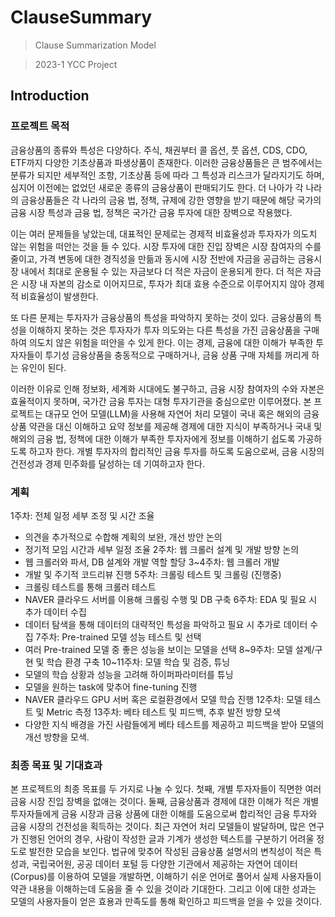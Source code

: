 # ClauseSummary
> Clause Summarization Model

> 2023-1 YCC Project

## Introduction
### 프로젝트 목적
금융상품의 종류와 특성은 다양하다. 주식, 채권부터 콜 옵션, 풋 옵션, CDS, CDO, ETF까지 다양한 기초상품과 파생상품이 존재한다. 이러한 금융상품들은 큰 범주에서는 분류가 되지만 세부적인 조항, 기초상품 등에 따라 그 특성과 리스크가 달라지기도 하며, 심지어 이전에는 없었던 새로운 종류의 금융상품이 판매되기도 한다. 더 나아가 각 나라의 금융상품들은 각 나라의 금융  법, 정책, 규제에 강한 영향을 받기 때문에 해당 국가의 금융 시장 특성과 금융 법, 정책은 국가간 금융 투자에 대한 장벽으로 작용했다.

이는 여러 문제들을 낳았는데, 대표적인 문제로는 경제적 비효율성과 투자자가 의도치 않는 위험을 떠안는 것을 들 수 있다. 시장 투자에 대한 진입 장벽은 시장 참여자의 수를 줄이고, 가격 변동에 대한 경직성을 만듦과 동시에 시장 전반에 자금을 공급하는 금융시장 내에서 최대로 운용될 수 있는 자금보다 더 적은 자금이 운용되게 한다. 더 적은 자금은 시장 내 자본의 감소로 이어지므로, 투자가 최대 효용 수준으로 이루어지지 않아 경제적 비효율성이 발생한다.

또 다른 문제는 투자자가 금융상품의 특성을 파악하지 못하는 것이 있다. 금융상품의 특성을 이해하지 못하는 것은 투자자가 투자 의도와는 다른 특성을 가진 금융상품을 구매하여 의도치 않은 위험을 떠안을 수 있게 한다. 이는 경제, 금융에 대한 이해가 부족한 투자자들이 투기성 금융상품을 충동적으로 구매하거나, 금융 상품 구매 자체를 꺼리게 하는 유인이 된다.

이러한 이유로 인해 정보화, 세계화 시대에도 불구하고, 금융 시장 참여자의 수와 자본은 효율적이지 못하며, 국가간 금융 투자는 대형 투자기관을 중심으로만 이루어졌다. 본 프로젝트는 대규모 언어 모델(LLM)을 사용해 자연어 처리 모델이 국내 혹은 해외의 금융상품 약관을 대신 이해하고 요약 정보를 제공해 경제에 대한 지식이 부족하거나 국내 및 해외의 금융 법, 정책에 대한 이해가 부족한 투자자에게 정보를 이해하기 쉽도록 가공하도록 하고자 한다. 개별 투자자의 합리적인 금융 투자를 하도록 도움으로써, 금융 시장의 건전성과 경제 민주화를 달성하는 데 기여하고자 한다.

### 계획
1주차: 전체 일정 세부 조정 및 시간 조율
- 의견을 추가적으로 수합해 계획의 보완, 개선 방안 논의
- 정기적 모임 시간과 세부 일정 조율
2주차: 웹 크롤러 설계 및 개발 방향 논의
- 웹 크롤러와 파서, DB 설계와 개발 역할 할당
3~4주차: 웹 크롤러 개발
- 개발 및 주기적 코드리뷰 진행
5주차: 크롤링 테스트 및 크롤링 (진행중)
- 크롤링 테스트를 통해 크롤러 테스트
- NAVER 클라우드 서버를 이용해 크롤링 수행 및 DB 구축
6주차: EDA 및 필요 시 추가 데이터 수집
- 데이터 탐색을 통해 데이터의 대략적인 특성을 파악하고 필요 시 추가로 데이터 수집
7주차: Pre-trained 모델 성능 테스트 및 선택
- 여러 Pre-trained 모델 중 좋은 성능을 보이는 모델을 선택
8~9주차: 모델 설계/구현 및 학습 환경 구축
10~11주차: 모델 학습 및 검증, 튜닝
- 모델의 학습 상황과 성능을 고려해 하이퍼파라미터를 튜닝
- 모델을 원하는 task에 맞추어 fine-tuning 진행
- NAVER 클라우드 GPU 서버 혹은 로컬환경에서 모델 학습 진행
12주차: 모델 테스트 및 Metric 측정
13주차: 베타 테스트 및 피드백, 추후 발전 방향 모색
- 다양한 지식 배경을 가진 사람들에게 베타 테스트를 제공하고 피드백을 받아 모델의 개선 방향을 모색.

### 최종 목표 및 기대효과
본 프로젝트의 최종 목표를 두 가지로 나눌 수 있다. 첫째, 개별 투자자들이 직면한 여러 금융 시장 진입 장벽을 없애는 것이다. 둘째, 금융상품과 경제에 대한 이해가 적은 개별 투자자들에게 금융 시장과 금융 상품에 대한 이해를 도움으로써 합리적인 금융 투자와 금융 시장의 건전성을 획득하는 것이다. 최근 자연어 처리 모델들이 발달하며, 많은 연구가 진행된 언어의 경우, 사람이 작성한 글과 기계가 생성한 텍스트를 구분하기 어려울 정도로 발전한 모습을 보인다. 법규에 맞추어 작성된 금융상품 설명서의 변칙성이 적은 특성과, 국립국어원, 공공 데이터 포털 등 다양한 기관에서 제공하는 자연어 데이터(Corpus)를 이용하여 모델을 개발하면, 이해하기 쉬운 언어로 풀어서 실제 사용자들이 약관 내용을 이해하는데 도움을 줄 수 있을 것이라 기대한다. 그리고 이에 대한 성과는 모델의 사용자들이 얻은 효용과 만족도를 통해 확인하고 피드백을 얻을 수 있을 것이다.